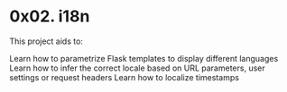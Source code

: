 # 0x02. i18n
This project aids to:

Learn how to parametrize Flask templates to display different languages
Learn how to infer the correct locale based on URL parameters, user settings or request headers
Learn how to localize timestamps
